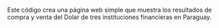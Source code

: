 Este código crea una página web simple que muestra los resultados de compra y venta del Dolar de tres instituciones financieras en Paraguay.
